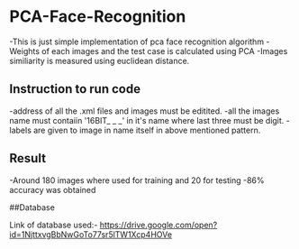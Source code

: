 # PCA-Face-Recognition

-This is just simple implementation of pca face recognition algorithm
-Weights of each images and the test case  is calculated using PCA 
-Images similiarity is measured using euclidean distance.

## Instruction to run code

-address of all the .xml files and images must be editited.
-all the images name must contaiin '16BIT_ _ _' in it's name where last three must be digit.
-labels are given to image in name itself in above mentioned pattern.

## Result
-Around 180 images where used for training and 20 for testing
-86% accuracy was obtained

##Database 

Link of database used:- https://drive.google.com/open?id=1NjttxvgBbNwGoTo77sr5lTW1Xcp4HOVe
